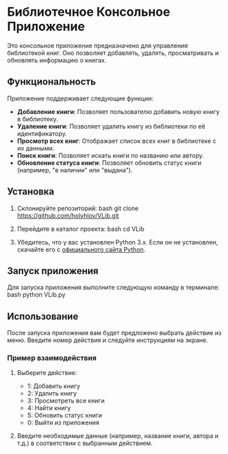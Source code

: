 # Библиотечное Консольное Приложение

Это консольное приложение предназначено для управления библиотекой книг. Оно позволяет добавлять, удалять, просматривать и обновлять информацию о книгах.

## Функциональность

Приложение поддерживает следующие функции:

- **Добавление книги**: Позволяет пользователю добавить новую книгу в библиотеку.
- **Удаление книги**: Позволяет удалить книгу из библиотеки по её идентификатору.
- **Просмотр всех книг**: Отображает список всех книг в библиотеке с их данными.
- **Поиск книги**: Позволяет искать книги по названию или автору.
- **Обновление статуса книги**: Позволяет обновить статус книги (например, "в наличии" или "выдана").

## Установка

1. Склонируйте репозиторий:
   bash
   git clone https://github.com/holyhloy/VLib.git

2. Перейдите в каталог проекта:
   bash
   cd VLib

3. Убедитесь, что у вас установлен Python 3.x. Если он не установлен, скачайте его с [официального сайта Python](https://www.python.org/downloads/).


## Запуск приложения

Для запуска приложения выполните следующую команду в терминале:
    bash
    python VLib.py


## Использование

После запуска приложения вам будет предложено выбрать действие из меню. Введите номер действия и следуйте инструкциям на экране.

### Пример взаимодействия

1. Выберите действие:
   - 1: Добавить книгу
   - 2: Удалить книгу
   - 3: Просмотреть все книги
   - 4: Найти книгу
   - 5: Обновить статус книги
   - 0: Выйти из приложения

2. Введите необходимые данные (например, название книги, автора и т.д.) в соответствии с выбранным действием.



   

   
